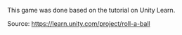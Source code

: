 This game was done based on the tutorial on Unity Learn.

Source: https://learn.unity.com/project/roll-a-ball
